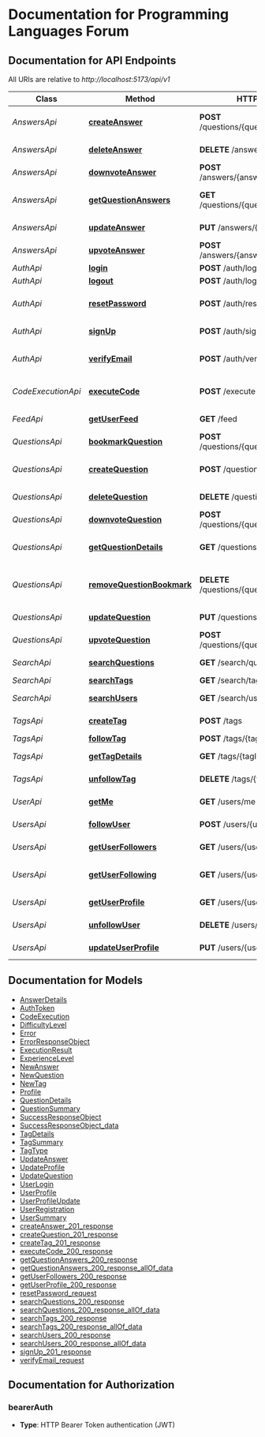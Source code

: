 # Documentation for Programming Languages Forum

<a name="documentation-for-api-endpoints"></a>
## Documentation for API Endpoints

All URIs are relative to *http://localhost:5173/api/v1*

| Class | Method | HTTP request | Description |
|------------ | ------------- | ------------- | -------------|
| *AnswersApi* | [**createAnswer**](Apis/AnswersApi.md#createanswer) | **POST** /questions/{questionId}/answers | Create a new answer |
*AnswersApi* | [**deleteAnswer**](Apis/AnswersApi.md#deleteanswer) | **DELETE** /answers/{answerId} | Delete an answer |
*AnswersApi* | [**downvoteAnswer**](Apis/AnswersApi.md#downvoteanswer) | **POST** /answers/{answerId}/downvote | Downvote an answer |
*AnswersApi* | [**getQuestionAnswers**](Apis/AnswersApi.md#getquestionanswers) | **GET** /questions/{questionId}/answers | Get answers for a question |
*AnswersApi* | [**updateAnswer**](Apis/AnswersApi.md#updateanswer) | **PUT** /answers/{answerId} | Update an answer |
*AnswersApi* | [**upvoteAnswer**](Apis/AnswersApi.md#upvoteanswer) | **POST** /answers/{answerId}/upvote | Upvote an answer |
| *AuthApi* | [**login**](Apis/AuthApi.md#login) | **POST** /auth/login | User login |
*AuthApi* | [**logout**](Apis/AuthApi.md#logout) | **POST** /auth/logout | User logout |
*AuthApi* | [**resetPassword**](Apis/AuthApi.md#resetpassword) | **POST** /auth/reset-password | Reset user's password |
*AuthApi* | [**signUp**](Apis/AuthApi.md#signup) | **POST** /auth/signup | Register a new user |
*AuthApi* | [**verifyEmail**](Apis/AuthApi.md#verifyemail) | **POST** /auth/verify-email | Verify user's email |
| *CodeExecutionApi* | [**executeCode**](Apis/CodeExecutionApi.md#executecode) | **POST** /execute-code | Execute a code snippet |
| *FeedApi* | [**getUserFeed**](Apis/FeedApi.md#getuserfeed) | **GET** /feed | Get user feed |
| *QuestionsApi* | [**bookmarkQuestion**](Apis/QuestionsApi.md#bookmarkquestion) | **POST** /questions/{questionId}/bookmark | Bookmark a question |
*QuestionsApi* | [**createQuestion**](Apis/QuestionsApi.md#createquestion) | **POST** /questions | Create a new question |
*QuestionsApi* | [**deleteQuestion**](Apis/QuestionsApi.md#deletequestion) | **DELETE** /questions/{questionId} | Delete a question |
*QuestionsApi* | [**downvoteQuestion**](Apis/QuestionsApi.md#downvotequestion) | **POST** /questions/{questionId}/downvote | Downvote a question |
*QuestionsApi* | [**getQuestionDetails**](Apis/QuestionsApi.md#getquestiondetails) | **GET** /questions/{questionId} | Get question details |
*QuestionsApi* | [**removeQuestionBookmark**](Apis/QuestionsApi.md#removequestionbookmark) | **DELETE** /questions/{questionId}/bookmark | Remove bookmark from a question |
*QuestionsApi* | [**updateQuestion**](Apis/QuestionsApi.md#updatequestion) | **PUT** /questions/{questionId} | Update a question |
*QuestionsApi* | [**upvoteQuestion**](Apis/QuestionsApi.md#upvotequestion) | **POST** /questions/{questionId}/upvote | Upvote a question |
| *SearchApi* | [**searchQuestions**](Apis/SearchApi.md#searchquestions) | **GET** /search/questions | Search questions |
*SearchApi* | [**searchTags**](Apis/SearchApi.md#searchtags) | **GET** /search/tags | Search tags |
*SearchApi* | [**searchUsers**](Apis/SearchApi.md#searchusers) | **GET** /search/users | Search users |
| *TagsApi* | [**createTag**](Apis/TagsApi.md#createtag) | **POST** /tags | Create a new tag |
*TagsApi* | [**followTag**](Apis/TagsApi.md#followtag) | **POST** /tags/{tagId}/follow | Follow a tag |
*TagsApi* | [**getTagDetails**](Apis/TagsApi.md#gettagdetails) | **GET** /tags/{tagId} | Get tag details |
*TagsApi* | [**unfollowTag**](Apis/TagsApi.md#unfollowtag) | **DELETE** /tags/{tagId}/follow | Unfollow a tag |
| *UserApi* | [**getMe**](Apis/UserApi.md#getme) | **GET** /users/me | Get own profile |
| *UsersApi* | [**followUser**](Apis/UsersApi.md#followuser) | **POST** /users/{userId}/follow | Follow a user |
*UsersApi* | [**getUserFollowers**](Apis/UsersApi.md#getuserfollowers) | **GET** /users/{userId}/followers | Get user's followers |
*UsersApi* | [**getUserFollowing**](Apis/UsersApi.md#getuserfollowing) | **GET** /users/{userId}/following | Get users being followed |
*UsersApi* | [**getUserProfile**](Apis/UsersApi.md#getuserprofile) | **GET** /users/{userId} | Get user profile |
*UsersApi* | [**unfollowUser**](Apis/UsersApi.md#unfollowuser) | **DELETE** /users/{userId}/unfollow | Unfollow a user |
*UsersApi* | [**updateUserProfile**](Apis/UsersApi.md#updateuserprofile) | **PUT** /users/{userId} | Update user profile |


<a name="documentation-for-models"></a>
## Documentation for Models

 - [AnswerDetails](./Models/AnswerDetails.md)
 - [AuthToken](./Models/AuthToken.md)
 - [CodeExecution](./Models/CodeExecution.md)
 - [DifficultyLevel](./Models/DifficultyLevel.md)
 - [Error](./Models/Error.md)
 - [ErrorResponseObject](./Models/ErrorResponseObject.md)
 - [ExecutionResult](./Models/ExecutionResult.md)
 - [ExperienceLevel](./Models/ExperienceLevel.md)
 - [NewAnswer](./Models/NewAnswer.md)
 - [NewQuestion](./Models/NewQuestion.md)
 - [NewTag](./Models/NewTag.md)
 - [Profile](./Models/Profile.md)
 - [QuestionDetails](./Models/QuestionDetails.md)
 - [QuestionSummary](./Models/QuestionSummary.md)
 - [SuccessResponseObject](./Models/SuccessResponseObject.md)
 - [SuccessResponseObject_data](./Models/SuccessResponseObject_data.md)
 - [TagDetails](./Models/TagDetails.md)
 - [TagSummary](./Models/TagSummary.md)
 - [TagType](./Models/TagType.md)
 - [UpdateAnswer](./Models/UpdateAnswer.md)
 - [UpdateProfile](./Models/UpdateProfile.md)
 - [UpdateQuestion](./Models/UpdateQuestion.md)
 - [UserLogin](./Models/UserLogin.md)
 - [UserProfile](./Models/UserProfile.md)
 - [UserProfileUpdate](./Models/UserProfileUpdate.md)
 - [UserRegistration](./Models/UserRegistration.md)
 - [UserSummary](./Models/UserSummary.md)
 - [createAnswer_201_response](./Models/createAnswer_201_response.md)
 - [createQuestion_201_response](./Models/createQuestion_201_response.md)
 - [createTag_201_response](./Models/createTag_201_response.md)
 - [executeCode_200_response](./Models/executeCode_200_response.md)
 - [getQuestionAnswers_200_response](./Models/getQuestionAnswers_200_response.md)
 - [getQuestionAnswers_200_response_allOf_data](./Models/getQuestionAnswers_200_response_allOf_data.md)
 - [getUserFollowers_200_response](./Models/getUserFollowers_200_response.md)
 - [getUserProfile_200_response](./Models/getUserProfile_200_response.md)
 - [resetPassword_request](./Models/resetPassword_request.md)
 - [searchQuestions_200_response](./Models/searchQuestions_200_response.md)
 - [searchQuestions_200_response_allOf_data](./Models/searchQuestions_200_response_allOf_data.md)
 - [searchTags_200_response](./Models/searchTags_200_response.md)
 - [searchTags_200_response_allOf_data](./Models/searchTags_200_response_allOf_data.md)
 - [searchUsers_200_response](./Models/searchUsers_200_response.md)
 - [searchUsers_200_response_allOf_data](./Models/searchUsers_200_response_allOf_data.md)
 - [signUp_201_response](./Models/signUp_201_response.md)
 - [verifyEmail_request](./Models/verifyEmail_request.md)


<a name="documentation-for-authorization"></a>
## Documentation for Authorization

<a name="bearerAuth"></a>
### bearerAuth

- **Type**: HTTP Bearer Token authentication (JWT)

